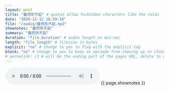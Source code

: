 ```yaml
---
layout: post
title: "疊而吹不起" # quotes allow forbidden characters like the colon
date: "2020-12-12 16:39:10"
file: "/audio/疊而吹不起.mp3"
shownotes: "疊而吹不起"
summary: "疊而吹不起"
duration: "file_duration" # audio length in min:sec
length: "file_length" # filesize in bytes
explicit: "no" # change to yes to flag with the explicit tag
block: "no" # change to yes to keep an episode from showing up in iTunes
# permalink: /1 # will be the ending part of the pages URL, delete to default to the title
---
```


<audio controls>
<source src="{{site.url}}{{site.baseurl}}{{ page.file }}" type="audio/x-mp3">
Your browser does not support the audio element.
</audio>
{{ page.shownotes }}
